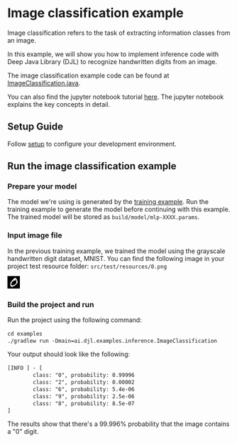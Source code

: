 # Image classification example

Image classification refers to the task of extracting information classes from an image.

In this example, we will show you how to implement inference code with Deep Java Library (DJL) to recognize handwritten digits from an image.

The image classification example code can be found at [ImageClassification.java](../src/main/java/ai/djl/examples/inference/ImageClassification.java).

You can also find the jupyter notebook tutorial [here](../../jupyter/image_classification_with_your_model.ipynb).
The jupyter notebook explains the key concepts in detail.

## Setup Guide

Follow [setup](../../docs/development/setup.md) to configure your development environment.

## Run the image classification example

### Prepare your model
The model we're using is generated by the [training example](train_mnist_mlp.md).
Run the training example to generate the model before continuing with this example.
The trained model will be stored as `build/model/mlp-XXXX.params`.

### Input image file
In the previous training example, we trained the model using the grayscale handwritten digit dataset, MNIST.
You can find the following image in your project test resource folder: `src/test/resources/0.png`

![0](../src/test/resources/0.png)

### Build the project and run

Run the project using the following command:
```
cd examples
./gradlew run -Dmain=ai.djl.examples.inference.ImageClassification
```
Your output should look like the following:
```text
[INFO ] - [
        class: "0", probability: 0.99996
        class: "2", probability: 0.00002
        class: "6", probability: 5.4e-06
        class: "9", probability: 2.5e-06
        class: "8", probability: 8.5e-07
]
```

The results show that there's a 99.996% probability that the image contains a "0" digit.
